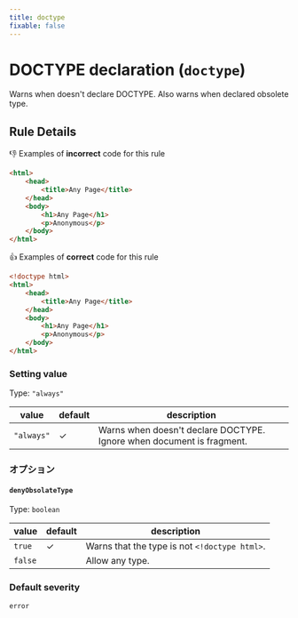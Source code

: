 ```yaml
---
title: doctype
fixable: false
---
```


# DOCTYPE declaration (`doctype`)

Warns when doesn't declare DOCTYPE. Also warns when declared obsolete type.

## Rule Details

👎 Examples of **incorrect** code for this rule

<!-- prettier-ignore-start -->
```html
<html>
	<head>
		<title>Any Page</title>
	</head>
	<body>
		<h1>Any Page</h1>
		<p>Anonymous</p>
	</body>
</html>
```
<!-- prettier-ignore-end -->

👍 Examples of **correct** code for this rule

<!-- prettier-ignore-start -->
```html
<!doctype html>
<html>
	<head>
		<title>Any Page</title>
	</head>
	<body>
		<h1>Any Page</h1>
		<p>Anonymous</p>
	</body>
</html>
```
<!-- prettier-ignore-end -->

### Setting value

Type: `"always"`

| value      | default | description                                                           |
| ---------- | ------- | --------------------------------------------------------------------- |
| `"always"` | ✓       | Warns when doesn't declare DOCTYPE. Ignore when document is fragment. |

### オプション

#### `denyObsolateType`

Type: `boolean`

| value   | default | description                                   |
| ------- | ------- | --------------------------------------------- |
| `true`  | ✓       | Warns that the type is not `<!doctype html>`. |
| `false` |         | Allow any type.                               |

### Default severity

`error`
